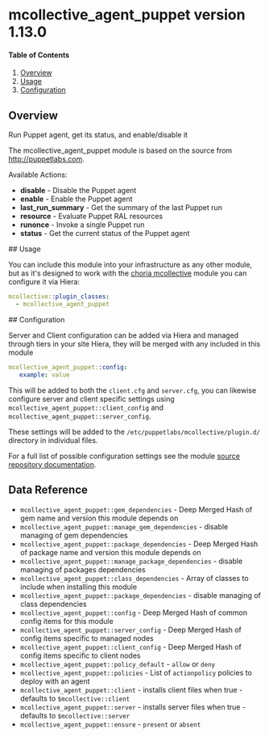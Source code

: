 # mcollective_agent_puppet version 1.13.0

#### Table of Contents

1. [Overview](#overview)
1. [Usage](#usage)
1. [Configuration](#configuration)

## Overview

Run Puppet agent, get its status, and enable/disable it

The mcollective_agent_puppet module is based on the source from http://puppetlabs.com.

Available Actions:

  * **disable** - Disable the Puppet agent
  * **enable** - Enable the Puppet agent
  * **last_run_summary** - Get the summary of the last Puppet run
  * **resource** - Evaluate Puppet RAL resources
  * **runonce** - Invoke a single Puppet run
  * **status** - Get the current status of the Puppet agent

## Usage

You can include this module into your infrastructure as any other module, but as it's designed to work with the [choria mcollective](http://forge.puppet.com/choria/mcollective) module you can configure it via Hiera:

```yaml
mcollective::plugin_classes:
  - mcollective_agent_puppet
```

## Configuration

Server and Client configuration can be added via Hiera and managed through tiers in your site Hiera, they will be merged with any included in this module

```yaml
mcollective_agent_puppet::config:
   example: value
```

This will be added to both the `client.cfg` and `server.cfg`, you can likewise configure server and client specific settings using `mcollective_agent_puppet::client_config` and `mcollective_agent_puppet::server_config`.

These settings will be added to the `/etc/puppetlabs/mcollective/plugin.d/` directory in individual files.

For a full list of possible configuration settings see the module [source repository documentation](http://puppetlabs.com).

## Data Reference

  * `mcollective_agent_puppet::gem_dependencies` - Deep Merged Hash of gem name and version this module depends on
  * `mcollective_agent_puppet::manage_gem_dependencies` - disable managing of gem dependencies
  * `mcollective_agent_puppet::package_dependencies` - Deep Merged Hash of package name and version this module depends on
  * `mcollective_agent_puppet::manage_package_dependencies` - disable managing of packages dependencies
  * `mcollective_agent_puppet::class_dependencies` - Array of classes to include when installing this module
  * `mcollective_agent_puppet::package_dependencies` - disable managing of class dependencies
  * `mcollective_agent_puppet::config` - Deep Merged Hash of common config items for this module
  * `mcollective_agent_puppet::server_config` - Deep Merged Hash of config items specific to managed nodes
  * `mcollective_agent_puppet::client_config` - Deep Merged Hash of config items specific to client nodes
  * `mcollective_agent_puppet::policy_default` - `allow` or `deny`
  * `mcollective_agent_puppet::policies` - List of `actionpolicy` policies to deploy with an agent
  * `mcollective_agent_puppet::client` - installs client files when true - defaults to `$mcollective::client`
  * `mcollective_agent_puppet::server` - installs server files when true - defaults to `$mcollective::server`
  * `mcollective_agent_puppet::ensure` - `present` or `absent`
